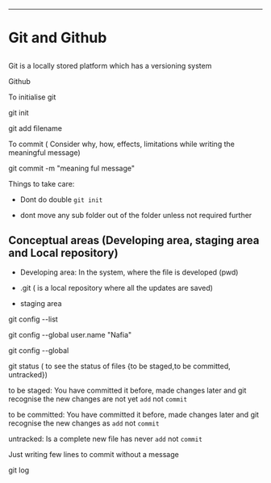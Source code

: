 ---

# Git and Github

## 

Git is a  locally stored platform which has a versioning system

Github 

To initialise git

git init

git add filename

To commit ( Consider why, how, effects, limitations while writing the meaningful message)

git commit -m "meaning ful message"

Things to take care:

- Dont do double `git init`

- dont move any sub folder out of the folder unless not required further

## Conceptual areas (Developing area, staging area and Local repository)

- Developing area: In the system, where the file is developed (pwd)

- .git ( is a local repository where all the updates are saved)

- staging area

git config --list  

git config --global user.name "Nafia"

git config --global

git status       ( to see the status of files {to be staged,to be committed, untracked})

to be staged: You have committed it before, made changes later and git recognise the new changes are not yet `add` not `commit`

to be committed: You have committed it before, made changes later and git recognise the new changes as `add` not `commit`

untracked: Is a complete new file has never `add` not `commit`

Just writing few lines to commit without a message

git log
